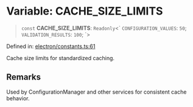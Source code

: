 # Variable: CACHE\_SIZE\_LIMITS

> `const` **CACHE\_SIZE\_LIMITS**: `Readonly`\<\` `CONFIGURATION_VALUES`: `50`; `VALIDATION_RESULTS`: `100`; \`\>

Defined in: [electron/constants.ts:61](https://github.com/Nick2bad4u/Uptime-Watcher/blob/2a45eeb1723f8f7089001af2c92aa07d82dfe7e4/electron/constants.ts#L61)

Cache size limits for standardized caching.

## Remarks

Used by ConfigurationManager and other services for consistent cache behavior.
